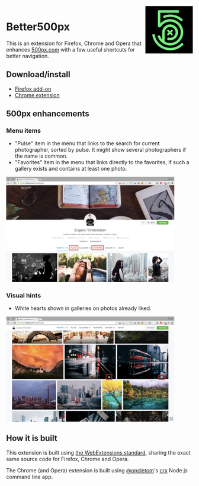 <img src="https://raw.githubusercontent.com/nhoizey/Better500px-WebExtension/master/src/icons/better500px-128px.png" alt="Better500px" width="128" height="128" align="right" />

# Better500px

This is an extension for Firefox, Chrome and Opera that enhances [500px.com](https://500px.com/) with a few useful shortcuts for better navigation.

## Download/install

- [Firefox add-on](https://addons.mozilla.org/fr/firefox/addon/better500px/)
- [Chrome extension](https://chrome.google.com/webstore/detail/better500px/ibiamkipmkkignmechblpbdahngkjpam)

## 500px enhancements

### Menu items

- "Pulse" item in the menu that links to the search for current photographer, sorted by pulse. It might show several photographers if the name is common.
- "Favorites" item in the menu that links directly to the favorites, if such a gallery exists and contains at least one photo.

<img src="https://raw.githubusercontent.com/nhoizey/Better500px-WebExtension/master/screenshots/better500px-tchebotarev-menu.png" alt="Better500px on Evgeny Tchebotarev's gallery" width="90%" height="auto" />

### Visual hints

- White hearts shown in galleries on photos already liked.

<img src="https://raw.githubusercontent.com/nhoizey/Better500px-WebExtension/master/screenshots/better500px-tchebotarev-favs.png" alt="Better500px on Evgeny Tchebotarev's gallery" width="90%" height="auto" />

## How it is built

This extension is built using [the WebExtensions standard](https://developer.mozilla.org/en-US/Add-ons/WebExtensions), sharing the exact same source code for Firefox, Chrome and Opera.

The Chrome (and Opera) extension is built using [@oncletom](https://github.com/oncletom)'s [crx](https://github.com/oncletom/crx) Node.js command line app.
